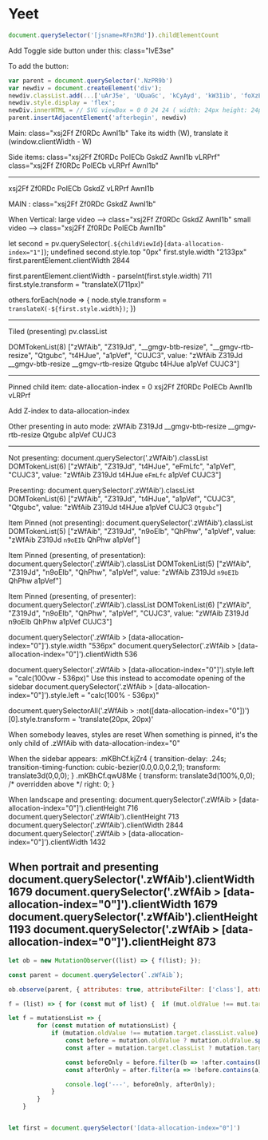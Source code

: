 # Yeet

```javascript
document.querySelector('[jsname=RFn3Rd']).childElementCount
```

Add Toggle side button under this:
class="lvE3se"

To add the button:
```javascript
var parent = document.querySelector('.NzPR9b')
var newdiv = document.createElement('div');
newdiv.classList.add(...['uArJ5e', 'UQuaGc', 'kCyAyd', 'kW31ib', 'foXzLb']);
newdiv.style.display = 'flex';
newDiv.innerHTML = // SVG viewBox = 0 0 24 24 ( width: 24px height: 24px)
parent.insertAdjacentElement('afterbegin', newdiv)
```


Main: class="xsj2Ff Zf0RDc AwnI1b"
Take its width (W), translate it (window.clientWidth - W)

Side items:
class="xsj2Ff Zf0RDc PoIECb GskdZ AwnI1b vLRPrf" 
class="xsj2Ff Zf0RDc PoIECb vLRPrf AwnI1b"






---------


xsj2Ff Zf0RDc PoIECb GskdZ vLRPrf AwnI1b


MAIN : class="xsj2Ff Zf0RDc GskdZ AwnI1b"


When Vertical:
large video --> class="xsj2Ff Zf0RDc GskdZ AwnI1b"
small video --> class="xsj2Ff Zf0RDc PoIECb AwnI1b"

let second = pv.querySelector(`.${childViewId}[data-allocation-index="1"]`);
undefined
second.style.top
"0px"
first.style.width
"2133px"
first.parentElement.clientWidth
2844


first.parentElement.clientWidth - parseInt(first.style.width)
711
first.style.transform = "translateX(711px)"

others.forEach(node => { node.style.transform = `translateX(-${first.style.width})`; })

------

Tiled (presenting)
pv.classList

DOMTokenList(8) ["zWfAib", "Z319Jd", "__gmgv-btb-resize", "__gmgv-rtb-resize", "Qtgubc", "t4HJue", "a1pVef", "CUJC3", value: "zWfAib Z319Jd __gmgv-btb-resize __gmgv-rtb-resize Qtgubc t4HJue a1pVef CUJC3"]


----

Pinned child item:
date-allocation-index = 0
xsj2Ff Zf0RDc PoIECb AwnI1b vLRPrf


Add Z-index to data-allocation-index


Other presenting in auto mode:
zWfAib Z319Jd __gmgv-btb-resize __gmgv-rtb-resize Qtgubc a1pVef CUJC3



--------
Not presenting:
document.querySelector('.zWfAib').classList
DOMTokenList(6) ["zWfAib", "Z319Jd", "t4HJue", "eFmLfc", "a1pVef", "CUJC3", value: "zWfAib Z319Jd t4HJue `eFmLfc` a1pVef CUJC3"]

Presenting:
document.querySelector('.zWfAib').classList
DOMTokenList(6) ["zWfAib", "Z319Jd", "t4HJue", "a1pVef", "CUJC3", "Qtgubc", value: "zWfAib Z319Jd t4HJue a1pVef CUJC3 `Qtgubc`"]

Item Pinned (not presenting):
document.querySelector('.zWfAib').classList
DOMTokenList(5) ["zWfAib", "Z319Jd", "n9oEIb", "QhPhw", "a1pVef", value: "zWfAib Z319Jd `n9oEIb` QhPhw a1pVef"]

Item Pinned (presenting, of presentation):
document.querySelector('.zWfAib').classList
DOMTokenList(5) ["zWfAib", "Z319Jd", "n9oEIb", "QhPhw", "a1pVef", value: "zWfAib Z319Jd `n9oEIb` QhPhw a1pVef"]

Item Pinned (presenting, of presenter):
document.querySelector('.zWfAib').classList
DOMTokenList(6) ["zWfAib", "Z319Jd", "n9oEIb", "QhPhw", "a1pVef", "CUJC3", value: "zWfAib Z319Jd n9oEIb QhPhw a1pVef CUJC3"]


document.querySelector('.zWfAib > [data-allocation-index="0"]').style.width
"536px"
document.querySelector('.zWfAib > [data-allocation-index="0"]').clientWidth
536


document.querySelector('.zWfAib > [data-allocation-index="0"]').style.left = "calc(100vw - 536px)"
Use this instead to accomodate opening of the sidebar
document.querySelector('.zWfAib > [data-allocation-index="0"]').style.left = "calc(100% - 536px)"




document.querySelectorAll('.zWfAib > :not([data-allocation-index="0"])')[0].style.transform = 'translate(20px, 20px)'


When somebody leaves, styles are reset
When something is pinned, it's the only child of .zWfAib with data-allocation-index="0"

When the sidebar appears:
.mKBhCf.kjZr4 {
    transition-delay: .24s;
    transition-timing-function: cubic-bezier(0.0,0.0,0.2,1);
    transform: translate3d(0,0,0);
}
.mKBhCf.qwU8Me {
    transform: translate3d(100%,0,0);   /* overridden above */
    right: 0;
}



When landscape and presenting:
document.querySelector('.zWfAib > [data-allocation-index="0"]').clientHeight
716
document.querySelector('.zWfAib').clientHeight
713
document.querySelector('.zWfAib').clientWidth
2844
document.querySelector('.zWfAib > [data-allocation-index="0"]').clientWidth
1432

When portrait and presenting
document.querySelector('.zWfAib').clientWidth
1679
document.querySelector('.zWfAib > [data-allocation-index="0"]').clientWidth
1679
document.querySelector('.zWfAib').clientHeight
1193
document.querySelector('.zWfAib > [data-allocation-index="0"]').clientHeight
873
-------------
```javascript
let ob = new MutationObserver((list) => { f(list); });

const parent = document.querySelector(`.zWfAib`);

ob.observe(parent, { attributes: true, attributeFilter: ['class'], attributeOldValue: true });

f = (list) => { for (const mut of list) {  if (mut.oldValue !== mut.target.classList.value) { console.log('before', mut.oldValue, 'after', mut.target.classList.value); } } };

let f = mutationsList => {
        for (const mutation of mutationsList) {
            if (mutation.oldValue !== mutation.target.classList.value) {
                const before = mutation.oldValue ? mutation.oldValue.split(' ') : [];
                const after = mutation.target.classList ? mutation.target.classList.value.split(' ') : [];

                const beforeOnly = before.filter(b => !after.contains(b));
                const afterOnly = after.filter(a => !before.contains(a));

                console.log('---', beforeOnly, afterOnly);
            }
        }
    }


let first = document.querySelector('[data-allocation-index="0"]')

```

